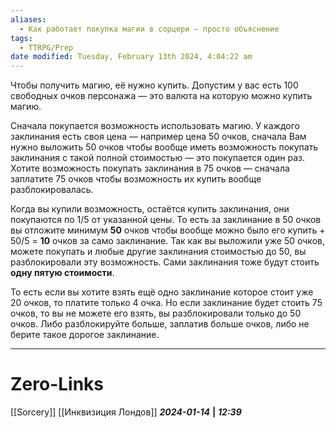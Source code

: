 ```yaml
---
aliases:
  - Как работает покупка магии в сорцери — просто объяснение
tags:
  - TTRPG/Prep
date modified: Tuesday, February 13th 2024, 4:04:22 am
---
```

Чтобы получить магию, её нужно купить. Допустим у вас есть 100 свободных очков персонажа — это валюта на которую можно купить магию. 

Сначала покупается возможность использовать магию. У каждого заклинания есть своя цена — например цена 50 очков, сначала Вам нужно выложить 50 очков чтобы вообще иметь возможность покупать заклинания с такой полной стоимостью — это покупается один раз. Хотите возможность покупать заклинания в 75 очков — сначала заплатите 75 очков чтобы возможность их купить вообще разблокировалась. 

Когда вы купили возможность, остаётся купить заклинания, они покупаются по 1/5 от указанной цены. То есть за заклинание в 50 очков вы отложите минимум **50** очков чтобы вообще можно было его купить + 50/5 = **10** очков за само заклинание. Так как вы выложили уже 50 очков, можете покупать и любые другие заклинания стоимостью до 50, вы разблокировали эту возможность. Сами заклинания тоже будут стоить **одну пятую стоимости**.

То есть если вы хотите взять ещё одно заклинание которое стоит уже 20 очков, то платите только 4 очка. Но если заклинание будет стоить 75 очков, то вы не можете его взять, вы разблокировали только до 50 очков. Либо разблокируйте больше, заплатив больше очков, либо не берите такое дорогое заклинание. 

___
# Zero-Links
[[Sorcery]]
[[Инквизиция Лондов]]
***2024-01-14*** **|** ***12:39***